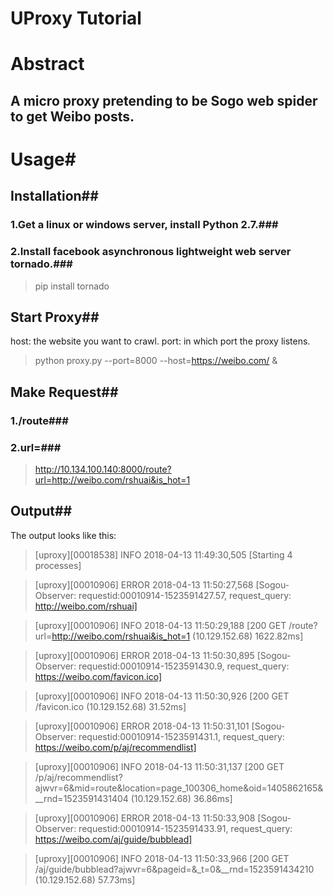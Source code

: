UProxy Tutorial
===============
# Abstract #
## A micro proxy pretending to be Sogo web spider to get Weibo posts. ##

# Usage#

## Installation##

### 1.Get a linux or windows server, install Python 2.7.###

### 2.Install facebook asynchronous lightweight web server tornado.###
> pip install tornado

## Start Proxy##

host: the website you want to crawl.
port: in which port the proxy listens.
> python proxy.py --port=8000 --host=https://weibo.com/ &

## Make Request##

### 1./route###

### 2.url=<some url you want to crawl>###
> http://10.134.100.140:8000/route?url=http://weibo.com/rshuai&is_hot=1

## Output##

The output looks like this:
> [uproxy][00018538] INFO 2018-04-13 11:49:30,505 [Starting 4 processes]

> [uproxy][00010906] ERROR 2018-04-13 11:50:27,568 [Sogou-Observer: requestid:00010914-1523591427.57, request_query: http://weibo.com/rshuai]

> [uproxy][00010906] INFO 2018-04-13 11:50:29,188 [200 GET /route?url=http://weibo.com/rshuai&is_hot=1 (10.129.152.68) 1622.82ms]

> [uproxy][00010906] ERROR 2018-04-13 11:50:30,895 [Sogou-Observer: requestid:00010914-1523591430.9, request_query: https://weibo.com/favicon.ico]

> [uproxy][00010906] INFO 2018-04-13 11:50:30,926 [200 GET /favicon.ico (10.129.152.68) 31.52ms]

> [uproxy][00010906] ERROR 2018-04-13 11:50:31,101 [Sogou-Observer: requestid:00010914-1523591431.1, request_query: https://weibo.com/p/aj/recommendlist]

> [uproxy][00010906] INFO 2018-04-13 11:50:31,137 [200 GET /p/aj/recommendlist?ajwvr=6&mid=route&location=page_100306_home&oid=1405862165&__rnd=1523591431404 (10.129.152.68) 36.86ms]

> [uproxy][00010906] ERROR 2018-04-13 11:50:33,908 [Sogou-Observer: requestid:00010914-1523591433.91, request_query: https://weibo.com/aj/guide/bubblead]

> [uproxy][00010906] INFO 2018-04-13 11:50:33,966 [200 GET /aj/guide/bubblead?ajwvr=6&pageid=&_t=0&__rnd=1523591434210 (10.129.152.68) 57.73ms]

